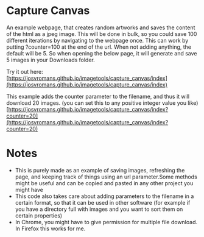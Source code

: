 Capture Canvas
================

An example webpage, that creates random artworks and saves the content of the html <canvas> as a jpeg image.
This will be done in bulk, so you could save 100 different iterations by navigating to the webpage once. 
This can work by putting ?counter=100 at the end of the url. When not adding anything, the default will be 5.
So when opening the below page, it will generate and save 5 images in your Downloads folder.

Try it out here: [https://josvromans.github.io/imagetools/capture_canvas/index](https://josvromans.github.io/imagetools/capture_canvas/index)

This example adds the counter parameter to the filename, and thus it will download 20 images. (you can set this to any positive integer value you like)
[https://josvromans.github.io/imagetools/capture_canvas/index?counter=20](https://josvromans.github.io/imagetools/capture_canvas/index?counter=20)


# Notes

- This is purely made as an example of saving images, refreshing the page, and keeping track of things using an url parameter.Some methods might be useful and can be copied and pasted in any other project you might have
- This code also takes care about adding parameters to the filename in a certain format, so that it can be used in other software (for example if you have a directory full with images and you want to sort them on certain properties)
- In Chrome, you might have to give permission for multiple file download. In Firefox this works for me.
